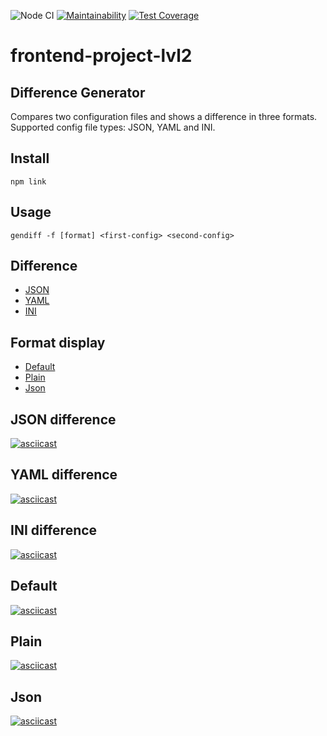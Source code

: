 ![Node CI](https://github.com/DmitryForsilov/frontend-project-lvl1/workflows/Node%20CI/badge.svg)
[![Maintainability](https://api.codeclimate.com/v1/badges/57ef88734892ef7d5847/maintainability)](https://codeclimate.com/github/DmitryForsilov/frontend-project-lvl2/maintainability)
[![Test Coverage](https://api.codeclimate.com/v1/badges/57ef88734892ef7d5847/test_coverage)](https://codeclimate.com/github/DmitryForsilov/frontend-project-lvl2/test_coverage)

# frontend-project-lvl2
## Difference Generator

Compares two configuration files and shows a difference in three formats.
Supported config file types: JSON, YAML and INI.

## Install
```
npm link
```
## Usage
```
gendiff -f [format] <first-config> <second-config>
```
## Difference
 - [JSON](https://github.com/DmitryForsilov/frontend-project-lvl2/#json-difference)
 - [YAML](https://github.com/DmitryForsilov/frontend-project-lvl2/#yaml-difference)
 - [INI](https://github.com/DmitryForsilov/frontend-project-lvl2/#ini-difference)

## Format display
 - [Default](https://github.com/DmitryForsilov/frontend-project-lvl2/#default)
 - [Plain](https://github.com/DmitryForsilov/frontend-project-lvl2/#plain)
 - [Json](https://github.com/DmitryForsilov/frontend-project-lvl2/#json)

## JSON difference

[![asciicast](https://asciinema.org/a/sECpR1T01JfqnquhXrTsyoDvU.svg)](https://asciinema.org/a/sECpR1T01JfqnquhXrTsyoDvU)

## YAML difference

[![asciicast](https://asciinema.org/a/EiouKXUCFWPBZS4XpdwFTpMaF.svg)](https://asciinema.org/a/EiouKXUCFWPBZS4XpdwFTpMaF)

## INI difference

[![asciicast](https://asciinema.org/a/LBOHvgOi4rmFoaRp86ORwp58Y.svg)](https://asciinema.org/a/LBOHvgOi4rmFoaRp86ORwp58Y)

## Default

[![asciicast](https://asciinema.org/a/AcdxlPbDbcRPQYuyK7E4g3ABR.svg)](https://asciinema.org/a/AcdxlPbDbcRPQYuyK7E4g3ABR)

## Plain

[![asciicast](https://asciinema.org/a/tsEj55MBcKddrtGlutBZKTjxZ.svg)](https://asciinema.org/a/tsEj55MBcKddrtGlutBZKTjxZ)

## Json

[![asciicast](https://asciinema.org/a/eVMjePkJ3NwcS9TGvOwMjrfBO.svg)](https://asciinema.org/a/eVMjePkJ3NwcS9TGvOwMjrfBO)